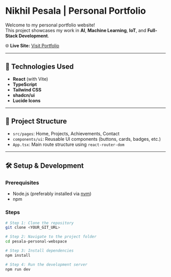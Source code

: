 # Nikhil Pesala | Personal Portfolio

Welcome to my personal portfolio website!  
This project showcases my work in **AI**, **Machine Learning**, **IoT**, and **Full-Stack Development**.

🌐 **Live Site:** [Visit Portfolio](https://lovable.dev/projects/c10b1e75-601f-421a-8cd0-470ca5e8c351)

---

## 🚀 Technologies Used

- **React** (with Vite)
- **TypeScript**
- **Tailwind CSS**
- **shadcn/ui**
- **Lucide Icons**

---

## 📁 Project Structure

- `src/pages`: Home, Projects, Achievements, Contact
- `components/ui`: Reusable UI components (buttons, cards, badges, etc.)
- `App.tsx`: Main route structure using `react-router-dom`

---

## 🛠️ Setup & Development

### Prerequisites
- Node.js (preferably installed via [nvm](https://github.com/nvm-sh/nvm))
- npm

### Steps

```bash
# Step 1: Clone the repository
git clone <YOUR_GIT_URL>

# Step 2: Navigate to the project folder
cd pesala-personal-webspace

# Step 3: Install dependencies
npm install

# Step 4: Run the development server
npm run dev
